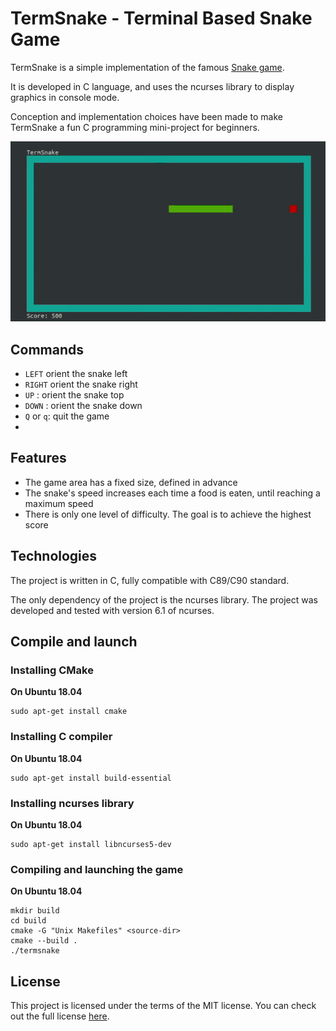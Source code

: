 # TermSnake - Terminal Based Snake Game

TermSnake is a simple implementation of the famous [Snake game](https://en.wikipedia.org/wiki/Snake_(video_game_genre)).

It is developed in C language, and uses the ncurses library to display graphics in console mode.

Conception and implementation choices have been made to make TermSnake a fun C programming mini-project for beginners.

![TermSnake Snake Game](/illustration.gif)

## Commands

* ```LEFT``` orient the snake left
* ```RIGHT``` orient the snake right
* ```UP```	: orient the snake top
* ```DOWN```	: orient the snake down
* ```Q``` or ```q```: quit the game
* 
## Features

* The game area has a fixed size, defined in advance
* The snake's speed increases each time a food is eaten, until reaching a maximum speed
* There is only one level of difficulty. The goal is to achieve the highest score

## Technologies

The project is written in C, fully compatible with C89/C90 standard.

The only dependency of the project is the ncurses library. The project was developed and tested with version 6.1 of ncurses.

## Compile and launch

### Installing CMake

**On Ubuntu 18.04**
```
sudo apt-get install cmake
```

### Installing C compiler

**On Ubuntu 18.04**
```
sudo apt-get install build-essential
```

### Installing ncurses library

**On Ubuntu 18.04**
```
sudo apt-get install libncurses5-dev
```

### Compiling and launching the game

**On Ubuntu 18.04**
```
mkdir build
cd build
cmake -G "Unix Makefiles" <source-dir>
cmake --build .
./termsnake
```
## License
This project is licensed under the terms of the MIT license. You can check out the full license [here](/LICENSE.txt).
